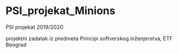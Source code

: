 # PSI_projekat_Minions
PSI projekat 2019/2020

projektni zadatak iz predmeta Principi softverskog inženjerstva, ETF Beograd

